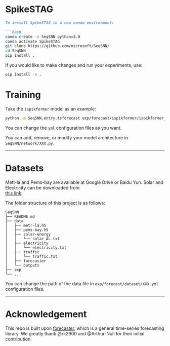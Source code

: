 # SpikeSTAG
```markdown
To install SpikeSTAG in a new conda environment:

```bash
conda create -n SeqSNN python=3.9  
conda activate SpikeSTAG  
git clone https://github.com/microsoft/SeqSNN/  
cd SeqSNN  
pip install .  
```

If you would like to make changes and run your experiments, use:

```bash
pip install -e .
```

# Training

Take the `ispikformer` model as an example:

```bash
python -m SeqSNN.entry.tsforecast exp/forecast/ispikformer/ispikformer_electricity.yml  
```

You can change the `yml` configuration files as you want.

You can add, remove, or modify your model architecture in `SeqSNN/network/XXX.py`.

---

# Datasets

Mett-la and Pems-bay are available at Google Drive or Baidu Yun. Solar and Electricity can be downloaded from  
[this link](https://github.com/laiguokun/multivariate-time-series-data).

The folder structure of this project is as follows:

```
SeqSNN
├── README.md
├── data
│   ├── metr-la.h5
│   ├── pems-bay.h5
│   ├── solar-energy
│   │   └── solar_AL.txt
│   ├── electricity
│   │   └── electricity.txt
│   ├── traffic
│   │   └── traffic.txt
│   ├── forecaster
│   └── outputs
├── exp
└── ...
```

You can change the path of the data file in `exp/forecast/dataset/XXX.yml` configuration files.

---

# Acknowledgement

This repo is built upon [forecaster](https://github.com/Arthur-Null/SRD), which is a general time-series forecasting library. We greatly thank @rk2900 and @Arthur-Null for their initial contribution.
```
